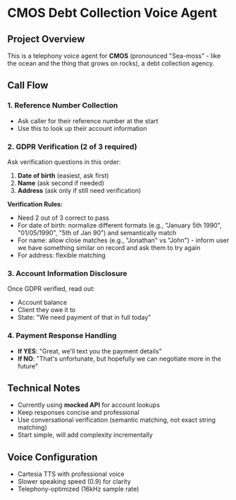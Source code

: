 # CMOS Debt Collection Voice Agent

## Project Overview
This is a telephony voice agent for **CMOS** (pronounced "Sea-moss" - like the ocean and the thing that grows on rocks), a debt collection agency.

## Call Flow

### 1. Reference Number Collection
- Ask caller for their reference number at the start
- Use this to look up their account information

### 2. GDPR Verification (2 of 3 required)
Ask verification questions in this order:
1. **Date of birth** (easiest, ask first)
2. **Name** (ask second if needed)
3. **Address** (ask only if still need verification)

**Verification Rules:**
- Need 2 out of 3 correct to pass
- For date of birth: normalize different formats (e.g., "January 5th 1990", "01/05/1990", "5th of Jan 90") and semantically match
- For name: allow close matches (e.g., "Jonathan" vs "John") - inform user we have something similar on record and ask them to try again
- For address: flexible matching

### 3. Account Information Disclosure
Once GDPR verified, read out:
- Account balance
- Client they owe it to
- State: "We need payment of that in full today"

### 4. Payment Response Handling
- **If YES**: "Great, we'll text you the payment details"
- **If NO**: "That's unfortunate, but hopefully we can negotiate more in the future"

## Technical Notes
- Currently using **mocked API** for account lookups
- Keep responses concise and professional
- Use conversational verification (semantic matching, not exact string matching)
- Start simple, will add complexity incrementally

## Voice Configuration
- Cartesia TTS with professional voice
- Slower speaking speed (0.9) for clarity
- Telephony-optimized (16kHz sample rate)
